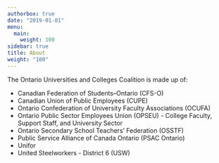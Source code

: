 ```yaml
---
authorbox: true
date: "2019-01-01"
menu:
  main:
    weight: 100
sidebar: true
title: About
weight: "100"
---
```

The Ontario Universities and Colleges Coalition is made up of:

* Canadian Federation of Students–Ontario (CFS-O)
* Canadian Union of Public Employees (CUPE)
* Ontario Confederation of University Faculty Associations (OCUFA)
* Ontario Public Sector Employees Union (OPSEU) - College Faculty, Support Staff, and University Sector
* Ontario Secondary School Teachers’ Federation (OSSTF)
* Public Service Alliance of Canada Ontario (PSAC Ontario)
* Unifor
* United Steelworkers - District 6 (USW)